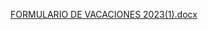 [FORMULARIO DE VACACIONES 2023(1).docx](https://github.com/user-attachments/files/23145513/FORMULARIO.DE.VACACIONES.2023.1.docx)

